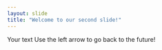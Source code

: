 ```yaml
---
layout: slide
title: "Welcome to our second slide!"
---
```

Your text
Use the left arrow to go back to the future!
